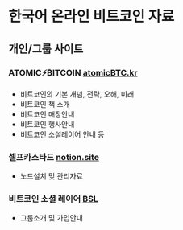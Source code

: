 # 한국어 온라인 비트코인 자료

## 개인/그룹 사이트
### ATOMIC⚡️₿ITCOIN [atomicBTC.kr](atomicBTC.kr)  
- 비트코인의 기본 개념, 전략, 오해, 미래
- 비트코인 책 소개
- 비트코인 매장안내
- 비트코인 행사안내
- 비트코인 소셜레이어 안내 등
  
### 셀프카스타드 [notion.site](https://florentine-porkpie-563.notion.site/2e905cab90ae4a979711ec40bbb85d64?v=7c329be91bd44a03928fcfa3ed4c3fe4)  
- 노드설치 및 관리자료

### 비트코인 소셜 레이어 [BSL](https://exciting-cheek-5fa.notion.site/itcoin-Social-Layer-17267469618f80e78b4ec91ae055ec06)
- 그룹소개 및 가입안내

